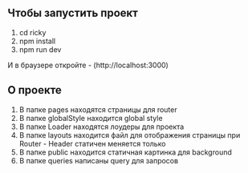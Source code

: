 
## Чтобы запустить проект

1. cd ricky
2. npm install
3. npm run dev
 
И в браузере откройте - (http://localhost:3000) 
 
## О проекте

1. В папке pages находятся страницы для router
2. В папке globalStyle находится global style
3. В папке Loader находятся лоудеры для проекта
4. В папке layouts находится файл для отображения страницы при Router - Header статичен меняется только <main></main>
5. В папке public находится статичная картинка для background
6. В папке queries написаны query для запросов

  
